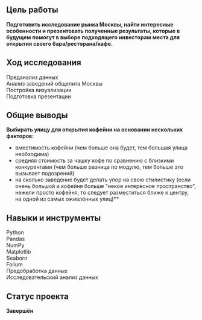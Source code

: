 ## Цель работы 
**Подготовить исследование рынка Москвы, найти интересные особенности и презентовать полученные результаты, которые в будущем помогут в выборе подходящего инвесторам места для открытия своего бара/ресторана/кафе.**
## Ход исследования
Преданализ данных <br>
Анализ заведений общепита Москвы <br>
Постройка визуализации <br>
Подготовка презентации <br>
## Общие выводы
**Выбирать улицу для открытия кофейни на основании нескольких факторов:**
- вместимость кофейни (чем больше она будет, тем большая улица необходима)
- средняя стоимость за чашку кофе по сравнению с близкими конкурентами (чем больше разница по модулю, тем больше это вызывает подозрений)
- на сколько заведение будет делать упор на свою стилистику (если очень большой и кофейня больше "некое интересное пространство", нежели просто кофейня, то следует разместиться ближе к центру, на одной из самых оживлённых улиц)**
## Навыки и инструменты
Python <br>
Pandas <br>
NumPy <br>
Matplotlib <br>
Seaborn <br>
Folium <br>
Предобработка данных <br>
Исследовательский анализ данных <br>
## Статус проекта
**Завершён**
